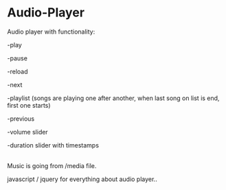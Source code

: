 # Audio-Player

Audio player with functionality:

-play

-pause

-reload

-next

-playlist (songs are playing one after another, when last song on list is end, first one starts)

-previous

-volume slider

-duration slider with timestamps

<br>
Music is going from /media file.

javascript / jquery for everything about audio player..

